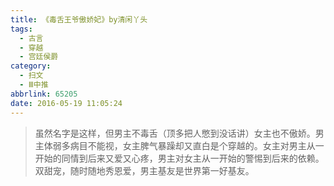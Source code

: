 ```yaml
---
title: 《毒舌王爷傲娇妃》by清闲丫头
tags:
  - 古言
  - 穿越
  - 宫廷侯爵
category:
  - 扫文
  - Ⅲ中推
abbrlink: 65205
date: 2016-05-19 11:05:24
---
```

<meta name="referrer" content="no-referrer" />

> 虽然名字是这样，但男主不毒舌（顶多把人憋到没话讲）女主也不傲娇。男主体弱多病目不能视，女主脾气暴躁却又直白是个穿越的。女主对男主从一开始的同情到后来又爱又心疼，男主对女主从一开始的警惕到后来的依赖。双甜宠，随时随地秀恩爱，男主基友是世界第一好基友。
